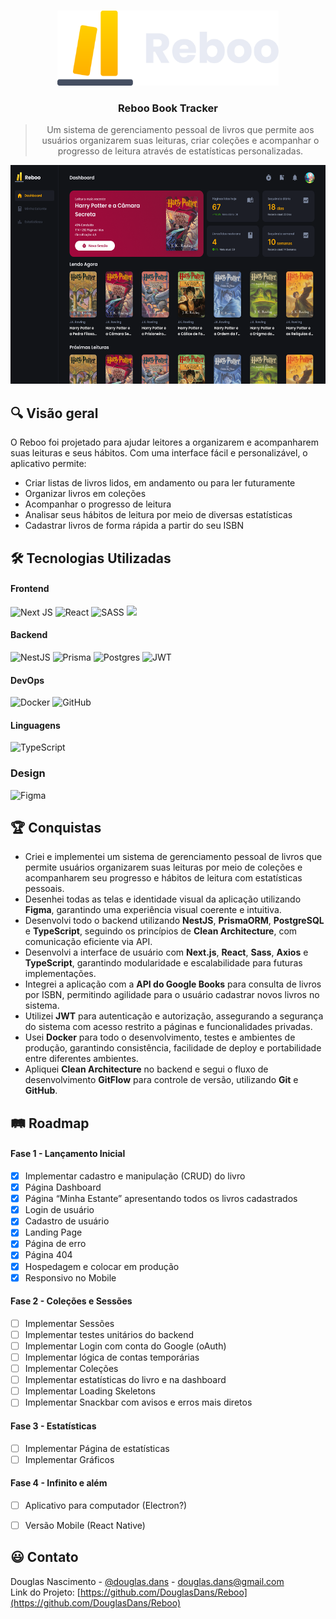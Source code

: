 <!-- Improved compatibility of back to top link: See: https://github.com/othneildrew/Best-README-Template/pull/73 -->

<a id="readme-top"></a>

<br />
<div align="center">
  <a href="https://github.com/othneildrew/Best-README-Template">
    <img src="apps/frontend/public/reboo-logo-text.svg" alt="Logo" height="120">
  </a>

  <h3 align="center">Reboo Book Tracker</h3>

  > Um sistema de gerenciamento pessoal de livros que permite aos usuários organizarem suas leituras, criar coleções e acompanhar o progresso de leitura através de estatísticas personalizadas.

  <img src="apps/frontend/public/readme-screen.png" alt="Logo" height="350">
</div>

## 🔍 Visão geral
O Reboo foi projetado para ajudar leitores a organizarem e acompanharem suas leituras e seus hábitos. Com uma interface fácil e personalizável, o aplicativo permite:
- Criar listas de livros lidos, em andamento ou para ler futuramente
- Organizar livros em coleções
- Acompanhar o progresso de leitura
- Analisar seus hábitos de leitura por meio de diversas estatísticas
- Cadastrar livros de forma rápida a partir do seu ISBN

## 🛠️ Tecnologias Utilizadas

#### Frontend
![Next JS](https://img.shields.io/badge/Next-black?style=for-the-badge&logo=next.js&logoColor=white)
![React](https://img.shields.io/badge/react-%2320232a.svg?style=for-the-badge&logo=react&logoColor=%2361DAFB)
![SASS](https://img.shields.io/badge/SASS-hotpink.svg?style=for-the-badge&logo=SASS&logoColor=white)
<img src="https://img.shields.io/badge/axios-671ddf?&style=for-the-badge&logo=axios&logoColor=white" />

#### Backend
![NestJS](https://img.shields.io/badge/nestjs-%23E0234E.svg?style=for-the-badge&logo=nestjs&logoColor=white)
![Prisma](https://img.shields.io/badge/Prisma-3982CE?style=for-the-badge&logo=Prisma&logoColor=white)
![Postgres](https://img.shields.io/badge/postgres-%23316192.svg?style=for-the-badge&logo=postgresql&logoColor=white)
![JWT](https://img.shields.io/badge/JWT-black?style=for-the-badge&logo=JSON%20web%20tokens)

#### DevOps
![Docker](https://img.shields.io/badge/docker-%230db7ed.svg?style=for-the-badge&logo=docker&logoColor=white)
![GitHub](https://img.shields.io/badge/github-%23121011.svg?style=for-the-badge&logo=github&logoColor=white)

#### Linguagens
![TypeScript](https://img.shields.io/badge/typescript-%23007ACC.svg?style=for-the-badge&logo=typescript&logoColor=white)

### Design
![Figma](https://img.shields.io/badge/figma-%23F24E1E.svg?style=for-the-badge&logo=figma&logoColor=white)

## 🏆 Conquistas

- Criei e implementei um sistema de gerenciamento pessoal de livros que permite usuários organizarem suas leituras por meio de coleções e acompanharem seu progresso e hábitos de leitura com estatísticas pessoais.
- Desenhei todas as telas e identidade visual da aplicação utilizando **Figma**, garantindo uma experiência visual coerente e intuitiva.
- Desenvolvi todo o backend utilizando **NestJS**, **PrismaORM**, **PostgreSQL** e **TypeScript**, seguindo os princípios de **Clean Architecture**, com comunicação eficiente via API.
- Desenvolvi a interface de usuário com **Next.js**, **React**, **Sass**, **Axios** e **TypeScript**, garantindo modularidade e escalabilidade para futuras implementações.
- Integrei a aplicação com a **API do Google Books** para consulta de livros por ISBN, permitindo agilidade para o usuário cadastrar novos livros no sistema.
- Utilizei **JWT** para autenticação e autorização, assegurando a segurança do sistema com acesso restrito a páginas e funcionalidades privadas.
- Usei **Docker** para todo o desenvolvimento, testes e ambientes de produção, garantindo consistência, facilidade de deploy e portabilidade entre diferentes ambientes.
- Apliquei **Clean Architecture** no backend e segui o fluxo de desenvolvimento **GitFlow** para controle de versão, utilizando **Git** e **GitHub**.

## 🛤️ Roadmap
#### Fase 1 - Lançamento Inicial

- [x]  Implementar cadastro e manipulação (CRUD) do livro
- [x]  Página Dashboard
- [x]  Página “Minha Estante” apresentando todos os livros cadastrados
- [x]  Login de usuário
- [x]  Cadastro de usuário
- [x]  Landing Page
- [x]  Página de erro
- [x]  Página 404
- [x]  Hospedagem e colocar em produção
- [x]  Responsivo no Mobile

#### Fase 2 - Coleções e Sessões

- [ ]  Implementar Sessões
- [ ]  Implementar testes unitários do backend
- [ ]  Implementar Login com conta do Google (oAuth)
- [ ]  Implementar lógica de contas temporárias
- [ ]  Implementar Coleções
- [ ]  Implementar estatísticas do livro e na dashboard
- [ ]  Implementar Loading Skeletons
- [ ]  Implementar Snackbar com avisos e erros mais diretos
<!-- - [ ]  Comprar domínio reboo.com.br -->

#### Fase 3 - Estatísticas

- [ ]  Implementar Página de estatísticas
- [ ]  Implementar Gráficos

#### Fase 4 - Infinito e além

- [ ]  Aplicativo para computador (Electron?)
- [ ]  Versão Mobile (React Native)


<!-- LICENSE -->

<!-- ## License

Distributed under the MIT License. See `LICENSE.txt` for more information.

<p align="right">(<a href="#readme-top">back to top</a>)</p> -->

<!-- CONTACT -->

## 😃 Contato

Douglas Nascimento - [@douglas.dans](https://www.instagram.com/douglas.dans/) - douglas.dans@gmail.com
<br>
Link do Projeto: [https://github.com/DouglasDans/Reboo](https://github.com/DouglasDans/Reboo)

<!-- [🎨Figma](https://github.com/DouglasDans/Reboo) -->
